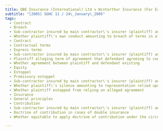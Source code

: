 ```yaml
---
title: QBE Insurance (International) Ltd v Winterthur Insurance (Far East) Pte Ltd 
subtitle: "[2005] SGHC 11 / 24\_January\_2005"
tags:
  - Contract
  - Breach
  - Sub-contractor insured by main contractor\'s insurer (plaintiff) and own insurer (defendant)
  - Whether plaintiff\'s own conduct amounting to breach of terms in alleged agreement
  - Contract
  - Contractual terms
  - Express terms
  - Sub-contractor insured by main contractor\'s insurer (plaintiff) and own insurer (defendant)
  - Plaintiff alleging term of agreement that defendant agreeing to contribute to claim of sub-contractor
  - Whether agreement between plaintiff and defendant existing
  - Equity
  - Estoppel
  - Promissory estoppel
  - Sub-contractor insured by main contractor\'s insurer (plaintiff) and own insurer (defendant)
  - Whether plaintiff\'s silence amounting to representation relied upon by defendant to its detriment
  - Whether plaintiff estopped from relying on alleged agreement
  - Insurance
  - General principles
  - Contribution
  - Sub-contractor insured by main contractor\'s insurer (plaintiff) and own insurer (defendant)
  - Doctrine of contribution in cases of double insurance
  - Whether equitable to apply doctrine of contribution under the circumstances

---
```


